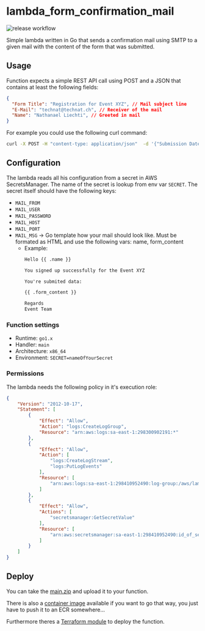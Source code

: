 # lambda_form_confirmation_mail

![release workflow](https://github.com/the-technat/lambda_form_confirmation_mail/actions/workflows/release.yml/badge.svg)

Simple lambda written in Go that sends a confirmation mail using SMTP to a given mail with the content of the form that was submitted.

## Usage

Function expects a simple REST API call using POST and a JSON that contains at least the following fields:

```json
{
  "Form Title": "Registration for Event XYZ", // Mail subject line
  "E-Mail": "technat@technat.ch", // Receiver of the mail
  "Name": "Nathanael Liechti", // Greeted in mail
}
```

For example you could use the following curl command:

```bash
curl -X POST -H "content-type: application/json"  -d '{"Submission Date":"02.06.2016 10:23:54","Form Title":"Contact","Name":"Tim Schmitt","E-Mail":"technat@technat.ch","Phone":"0123/456789","Message":"Webhook-Formular-Submission!"}' https://f4sqdd35mf57m4msx3z3nr4c36priot.lambda-url.sa-east-1.on.aws
```

## Configuration

The lambda reads all his configuration from a secret in AWS SecretsManager. The name of the secret is lookup from env var `SECRET`. The secret itself should have the following keys:

- `MAIL_FROM`
- `MAIL_USER`
- `MAIL_PASSWORD`
- `MAIL_HOST`
- `MAIL_PORT`
- `MAIL_MSG` -> Go template how your mail should look like. Must be formated as HTML and use the following vars: name, form_content
  - Example:
    ```html
    Hello {{ .name }}

    You signed up successfully for the Event XYZ

    You're submited data:

    {{ .form_content }}

    Regards
    Event Team
    ```

### Function settings

- Runtime: `go1.x`
- Handler: `main`
- Architecture: `x86_64`
- Environment: `SECRET=nameOfYourSecret`

### Permissions

The lambda needs the following policy in it's execution role:

```json
{
    "Version": "2012-10-17",
    "Statement": [
        {
            "Effect": "Allow",
            "Action": "logs:CreateLogGroup",
            "Resource": "arn:aws:logs:sa-east-1:298300902191:*"
        },
        {
            "Effect": "Allow",
            "Action": [
                "logs:CreateLogStream",
                "logs:PutLogEvents"
            ],
            "Resource": [
                "arn:aws:logs:sa-east-1:298410952490:log-group:/aws/lambda/form_confirmation_mail:*"
            ]
        },
        {
            "Effect": "Allow",
            "Actions": [
                "secretsmanager:GetSecretValue"
            ],
            "Resource": [
                "arn:aws:secretsmanager:sa-east-1:298410952490:id_of_secret"
            ]
        }
    ]
}
```

## Deploy

You can take the [main.zip](./main.zip) and upload it to your function.

There is also a [container image](https://github.com/the-technat/lambda_form_confirmation_mail/pkgs/container/lambda_form_confirmation_mail) available if you want to go that way, you just have to push it to an ECR somewhere...

Furthermore theres a [Terraform module](./deploy) to deploy the function.
